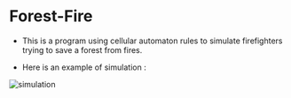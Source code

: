 # Forest-Fire

- This is a program using cellular automaton rules to simulate firefighters trying to save a forest from fires.

- Here is an example of simulation : 

![simulation](fire_forest_gif.gif)
